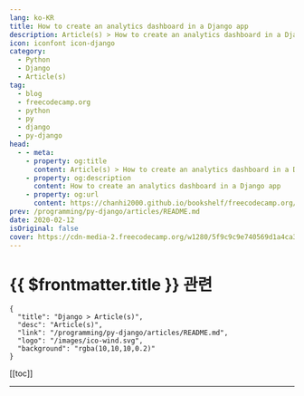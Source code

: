 ```yaml
---
lang: ko-KR
title: How to create an analytics dashboard in a Django app
description: Article(s) > How to create an analytics dashboard in a Django app
icon: iconfont icon-django
category: 
  - Python
  - Django
  - Article(s)
tag: 
  - blog
  - freecodecamp.org
  - python
  - py
  - django
  - py-django
head:
  - - meta:
    - property: og:title
      content: Article(s) > How to create an analytics dashboard in a Django app
    - property: og:description
      content: How to create an analytics dashboard in a Django app
    - property: og:url
      content: https://chanhi2000.github.io/bookshelf/freecodecamp.org/how-to-create-an-analytics-dashboard-in-django-app.html
prev: /programming/py-django/articles/README.md
date: 2020-02-12
isOriginal: false
cover: https://cdn-media-2.freecodecamp.org/w1280/5f9c9c9e740569d1a4ca3336.jpg
---
```


# {{ $frontmatter.title }} 관련

```component VPCard
{
  "title": "Django > Article(s)",
  "desc": "Article(s)",
  "link": "/programming/py-django/articles/README.md",
  "logo": "/images/ico-wind.svg",
  "background": "rgba(10,10,10,0.2)"
}
```

[[toc]]

---

<SiteInfo
  name="How to create an analytics dashboard in a Django app"
  desc="Hi folks! Python, data visualization, and programming are the topics I'm profoundly devoted to. That's why I'd like to share with you my ideas as well as my enthusiasm for discovering new ways to present data in a meaningful way. The case I'm going to cover is quite common: you..."
  url="https://freecodecamp.org/news/how-to-create-an-analytics-dashboard-in-django-app"
  logo="https://cdn.freecodecamp.org/universal/favicons/favicon.ico"
  preview="https://cdn-media-2.freecodecamp.org/w1280/5f9c9c9e740569d1a4ca3336.jpg"/>

<!-- TODO: 작성 -->

